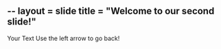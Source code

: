 --
layout = slide
title = "Welcome to our second slide!"
--
Your Text
Use the left arrow to go back!
